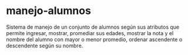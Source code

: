 # manejo-alumnos
Sistema de manejo de un conjunto de alumnos según sus atributos que permite ingresar, mostrar, promediar sus edades, mostrar la nota y el nombre del alumno con mayor o menor promedio, ordenar ascendente o descendente según su nombre.
